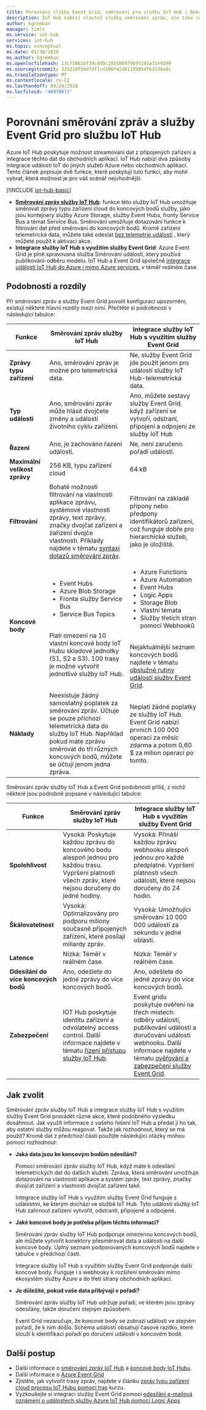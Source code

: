 ```yaml
---
title: Porovnání služby Event Grid, směrování pro službu IoT Hub | Dokumentace Microsoftu
description: IoT Hub nabízí vlastní služby směrování zpráv, ale také integruje s Event gridu pro události publikování. Porovnejte dvě funkce.
author: kgremban
manager: timlt
ms.service: iot-hub
services: iot-hub
ms.topic: conceptual
ms.date: 01/30/2018
ms.author: kgremban
ms.openlocfilehash: 13cf5861bf39cdd9c192586979b95192a31e9399
ms.sourcegitcommit: 32d218f5bd74f1cd106f4248115985df631d0a8c
ms.translationtype: MT
ms.contentlocale: cs-CZ
ms.lasthandoff: 09/24/2018
ms.locfileid: "46978671"
---
```

# <a name="compare-message-routing-and-event-grid-for-iot-hub"></a>Porovnání směrování zpráv a služby Event Grid pro službu IoT Hub

Azure IoT Hub poskytuje možnost streamování dat z připojených zařízení a integrace těchto dat do obchodních aplikací. IoT Hub nabízí dva způsoby integrace událostí IoT do jiných služeb Azure nebo obchodních aplikací. Tento článek popisuje dvě funkce, které poskytují tuto funkci, aby mohli vybrat, která možnost je pro váš scénář nejvhodnější.

[!INCLUDE [iot-hub-basic](../../includes/iot-hub-basic-partial.md)]

* **[Směrování zpráv služby IoT Hub](iot-hub-devguide-messages-d2c.md)**: funkce této služby IoT Hub umožňuje směrovat zprávy typu zařízení cloud do koncových bodů služby, jako jsou kontejnery služby Azure Storage, služby Event Hubs, fronty Service Bus a témat Service Bus. Směrování umožňuje dotazování funkce k filtrování dat před směrování do koncových bodů. Kromě zařízení telemetrická data, můžete také odeslat [bez telemetrie událostí](iot-hub-devguide-messages-d2c.md#non-telemetry-events) , který můžete použít k aktivaci akce. 
* **Integrace služby IoT Hub s využitím služby Event Grid**: Azure Event Grid je plně spravovaná služba Směrování událostí, který používá publikování-odběru modelu. IoT Hub a Event Grid společně [integrace událostí IoT Hub do Azure i mimo Azure services](iot-hub-event-grid.md), v téměř reálném čase. 

## <a name="similarities-and-differences"></a>Podobnosti a rozdíly

Při směrování zpráv a služby Event Grid povolit konfiguraci upozornění, existují některé hlavní rozdíly mezi nimi. Přečtěte si podrobnosti v následující tabulce:

| Funkce | Směrování zpráv služby IoT Hub | Integrace služby IoT Hub s využitím služby Event Grid |
| ------- | --------------- | ---------- |
| **Zprávy typu zařízení** | Ano, směrování zpráv je možné pro telemetrická data. | Ne, služby Event Grid jde použít jenom pro události služby IoT Hub-telemetrická data. |
| **Typ události** | Ano, směrování zpráv může hlásit dvojčete změny a události životního cyklu zařízení. | Ano, můžete sestavy služby Event Grid, když zařízení se vytvoří, odstraní, připojení a odpojení ze služby IoT Hub |
| **Řazení** | Ano, je zachováno řazení událostí.  | Ne, není zaručeno pořadí událostí. | 
| **Maximální velikost zprávy** | 256 KB, typu zařízení cloud | 64 kB |
| **Filtrování** | Bohaté možnosti filtrování na vlastnosti aplikace zprávu, systémové vlastnosti zprávy, text zprávy, značky dvojčat zařízení a zařízení dvojče vlastnosti. Příklady najdete v tématu [syntaxi dotazů směrování zpráv](iot-hub-devguide-routing-query-syntax.md). | Filtrování na základě přípony nebo předpony identifikátorů zařízení, což funguje dobře pro hierarchické služeb, jako je úložiště. |
| **Koncové body** | <ul><li>Event Hubs</li> <li>Azure Blob Storage</li> <li>Fronta služby Service Bus</li> <li>Service Bus Topics</li></ul><br>Platí omezení na 10 vlastní koncové body IoT Hubu skladové jednotky (S1, S2 a S3). 100 trasy je možné vytvořit jednotlivé služby IoT Hub. | <ul><li>Azure Functions</li> <li>Azure Automation</li> <li>Event Hubs</li> <li>Logic Apps</li> <li>Storage Blob</li> <li>Vlastní témata</li> <li>Služby třetích stran pomocí Webhooků</li></ul><br>Nejaktuálnější seznam koncových bodů najdete v tématu [obslužné rutiny událostí služby Event Grid](../event-grid/overview.md#event-handlers). |
| **Náklady** | Neexistuje žádný samostatný poplatek za směrování zpráv. Účtuje se pouze příchozí telemetrická data do služby IoT Hub. Například pokud máte zprávu směrovat do tří různých koncových bodů, můžete se účtují jenom jedna zpráva. | Neplatí žádné poplatky ze služby IoT Hub. Event Grid nabízí prvních 100 000 operací za měsíc zdarma a potom 0,60 $ za milion operací po tomto. |

Směrování zpráv služby IoT Hub a Event Grid podobností příliš, z nichž některé jsou podrobně popsané v následující tabulce:

| Funkce | Směrování zpráv služby IoT Hub | Integrace služby IoT Hub s využitím služby Event Grid |
| ------- | --------------- | ---------- |
| **Spolehlivost** | Vysoká: Poskytuje každou zprávu do koncového bodu alespoň jednou pro každou trasu. Vypršení platnosti všech zpráv, které nejsou doručeny do jedné hodiny. | Vysoká: Přináší každou zprávu webhooku alespoň jednou pro každé předplatné. Vypršení platnosti všech událostí, které nejsou doručeny do 24 hodin. | 
| **Škálovatelnost** | Vysoká: Optimalizovány pro podporu miliony současně připojených zařízení, které posílají miliardy zpráv. | Vysoká: Umožňující směrování 10 000 000 událostí za sekundu v jedné oblasti. |
| **Latence** | Nízká: Téměř v reálném čase. | Nízká: Téměř v reálném čase. |
| **Odesílání do více koncových bodů** | Ano, odešlete do jedné zprávy do více koncových bodů. | Ano, odešlete do jedné zprávy do více koncových bodů.  | 
| **Zabezpečení** | IOT Hub poskytuje identitu zařízení a odvolatelný access control. Další informace najdete v tématu [řízení přístupu služby IoT Hub](iot-hub-devguide-security.md). | Event gridu poskytuje ověření na třech místech: odběry událostí, publikování událostí a doručování událostí webhooku. Další informace najdete v tématu [ověřování a zabezpečení služby Event Grid](../event-grid/security-authentication.md). |

## <a name="how-to-choose"></a>Jak zvolit

Směrování zpráv služby IoT Hub a integrace služby IoT Hub s využitím služby Event Grid provádět různé akce, které podobného výsledku dosáhnout. Jak využít informace z vašeho řešení IoT Hub a předat jí ho tak, aby ostatní služby můžou reagovat. Takže jak rozhodnout, který se má použít? Kromě dat z předchozí části použijte následující otázky mohou pomoci rozhodnout: 

* **Jaká data jsou ke koncovým bodům odesílání?**

   Pomocí směrování zpráv služby IoT Hub, když máte k odesílání telemetrických dat do dalších služeb. Zpráva, která směrování umožňuje dotazování na vlastnosti aplikace a systém zpráv, text zprávy, značky dvojčat zařízení a vlastnosti dvojčat zařízení také.

   Integrace služby IoT Hub s využitím služby Event Grid funguje s událostmi, ke kterým dochází ve službě IoT Hub. Tyto události služby IoT Hub zahrnout zařízení vytvořit, odstranit, připojené a odpojené. 

* **Jaké koncové body je potřeba příjem těchto informací?**

   Směrování zpráv služby IoT Hub podporuje omezenou koncových bodů, ale můžete vytvořit konektory přesměrovat data a události na další koncové body. Úplný seznam podporovaných koncových bodů najdete v tabulce v předchozí části. 

   Integrace služby IoT Hub s využitím služby Event Grid podporuje další koncové body. Funguje i s webhooky k rozšíření směrování mimo ekosystém služby Azure a do třetí strany obchodních aplikací. 

* **Je důležité, pokud vaše data přibývají v pořadí?**

   Směrování zpráv služby IoT Hub udržuje pořadí, ve kterém jsou zprávy odesílány, takže doručení stejným způsobem.

   Event Grid nezaručuje, že koncové body se zobrazí události ve stejném pořadí, že k nim došlo. Schéma událostí obsahují časové razítko, které slouží k identifikaci pořadí po doručení událostí v koncovém bodě. 

## <a name="next-steps"></a>Další postup

* Další informace o [směrování zpráv IoT Hub](iot-hub-devguide-messages-d2c.md) a [koncové body IoT Hubu](iot-hub-devguide-endpoints.md).
* Další informace o [Azure Event Grid](../event-grid/overview.md)
* Zjistěte, jak vytvořit trasy zpráv, najdete v článku [zpráv typu zařízení cloud procesu IoT Hubu pomocí tras](../iot-hub/tutorial-routing.md) kurzu.
* Vyzkoušejte si integraci služby Event Grid pomocí [odesílání e-mailová oznámení o událostech služby Azure IoT Hub pomocí Logic Apps](../event-grid/publish-iot-hub-events-to-logic-apps.md)